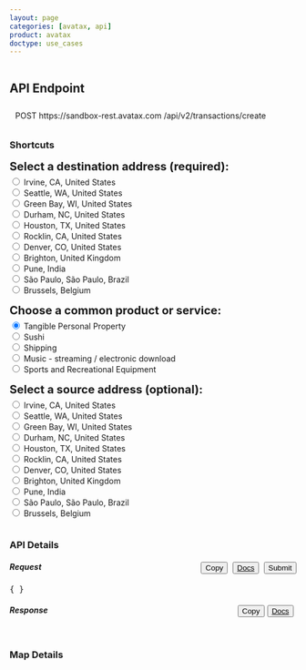 ```yaml
---
layout: page
categories: [avatax, api]
product: avatax
doctype: use_cases
---
```




<script type='text/javascript'>
    var map;
    // function GetMap(lat, long) {
    //     if(lat == null || long == null) {
    //         lat = 33.6846603698176;
    //         long = -117.850629887389;
    //     }
    //     var location  = new Microsoft.Maps.Location(lat, long);
        
    //     map = new Microsoft.Maps.Map('#myMap', {center: location});
    //     var layer = new Microsoft.Maps.Layer("MyPushpinLayer1");
    //     layer.add(new Microsoft.Maps.Pushpin(location));
    //     map.layers.insert(layer);
    // }

    function GetMapWithLine(destLat, destLong, srcLat, srcLong) { 
        
        if(destLat == null || destLong == null) { 
            // destLat = 33.6846603698176; 
            // destLong = -117.850629887389; 
            map = new Microsoft.Maps.Map('#myMap', {zoom: 0}); 
            return;
        }  
        
        

        //Single location layer (pushpin) 
        if(srcLat == null || srcLong == null) { 
            var location  = new Microsoft.Maps.Location(destLat, destLong);         
            map = new Microsoft.Maps.Map('#myMap', {center: location}); 
            var layer = new Microsoft.Maps.Layer("MyPushpinLayer1");
            layer.add(new Microsoft.Maps.Pushpin(location));
            map.layers.insert(layer);

            //Exit out since it is a single location.
            return; 
        }

        //Source and destination layer (polyline) 
        map = new Microsoft.Maps.Map('#myMap', {});
        var center = map.getCenter();
        var coords = [center, new Microsoft.Maps.Location(center.latitude + 1, center.longitude + 1)];
        var line = new Microsoft.Maps.Polyline(coords, {strokeColor: 'orange', strokeThickness: 3});
        map.entities.push(line);
    } 
</script>
<script type='text/javascript' src='https://www.bing.com/api/maps/mapcontrol?callback=GetMapWithLine&key=Ahgp_E6MHtyMYBJPCllMKTwJk7Indytl8hVm-Boe6mbyWbcyZvVBUePMDP5OLeiH' async defer></script>

<!-- API endpoint header -->
<div class="row">
    <h2 id="demo-endpoint-header" style="display:inline-block;">API Endpoint</h2>
    <div id="demo-endpoint-contents" style="margin: 10px;display:inline-block;">
        <div class="code-snippet-plaintext" style="display: inline;" id="console-method">POST</div>
        <div class="code-snippet-plaintext" style="display: inline;" id="console-server">https://sandbox-rest.avatax.com</div>
        <div class="code-snippet-plaintext" style="display: inline;" id="console-path">/api/v2/transactions/create</div>
    </div>
</div>
 <div class="row">
    <!-- settings/code container -->
    <div class="col-md-7">
        <div class="row">
            <!-- Shortcuts -->
            <div class="col-md-4" id="demo-shortcuts" style="max-height:900px;overflow:auto;">
                <h3>Shortcuts</h3>                
                <div class="row">
                    <div class="demo-shortcut-desc" style="margin-top:15px;margin-bottom:5px;font-weight:bold;font-size:20px;">Select a destination address (required):</div>
                    <form id="dropdown-dest-addresses" onChange="fillWithSampleData();">
                        <label><input name="address" type="radio" value="2000 Main Street,Irvine,CA,US,92614" lat="33.6846603698176" long=
                        "-117.850629887389" /> Irvine, CA, United States</label><br>
                        <label><input name="address" type="radio" value="255 S. King Street,Seattle,WA,US,98104" lat="47.598100-122.331206" long="-122.331206"/> Seattle, WA, United States</label><br> 
                        <label><input name="address" type="radio" value="360 AMS Court,Green Bay,WI,US,54313"  lat="44.550886" long="-88.100548"> Green Bay, WI, United States</label><br>
                        <label><input name="address" type="radio" value="512 S Mangum Street,Durham,NC,US,27701" lat="35.991727" long="-78.902647"/> Durham, NC, United States</label><br>
                        <label><input name="address" type="radio" value="Weslayan Tower 24 Greenway Plaza,Houston,TX,US,77046"  lat="29.729903" long="-95.440863"/> Houston, TX, United States</label><br>
                        <label><input name="address" type="radio" value="4304 Live Oak Lane,Rocklin,CA,US,95765" lat="38.821517" long="-121.243897"/> Rocklin, CA, United States</label><br>
                        <label><input name="address" type="radio" value="6465 Greenwood Plaza Blvd,Greenwood Village,CO,US,80111" lat="39.599445" long="-104.896804"/> Denver, CO, United States</label><br>
                        <!-- international addresses -->
                        <label><input name="address" type="radio" value="3rd Floor Trafalgar Place,Brighton,Brighton and Hove,UK,BN1 4FU" lat="50.828746" long="-0.139584"/> Brighton, United Kingdom</label><br>
                        <label><input name="address" type="radio" value="Bahiratwadi Shivajinagar,Pune,Maharashtra,India,411 016" lat="18.533946" long="73.827597"/> Pune, India</label><br>
                        <label><input name="address" type="radio" value="Rua Henri Dunant 137,São Paulo,SP,Brazil,04709-110" lat="-23.633102" long="-46.695348"/> São Paulo, São Paulo, Brazil</label><br>
                        <label><input name="address" type="radio" value="O.L.Vrouwstraat 6,Grimbergen,Belgium Grimbergen,BE,B-1850" lat="50.932458" long="4.372408"/> Brussels, Belgium</label><br>
                    </form>
                </div>
                <div class="row">
                    <div class="demo-shortcut-desc" style="margin-top:15px;margin-bottom:5px;font-weight:bold;font-size:20px;">Choose a common product or service:</div>
                    <form id="dropdown-products" onChange="fillWithSampleData();"> 
                        <label><input value="P0000000" name="product" type="radio" description="Tangible Personal Property" checked/> Tangible Personal Property</label><br>
                        <label><input value="PF160024" name="product" type="radio" description="Sushi"/> Sushi</label><br>
                        <label><input value="FR010000" name="product" type="radio" description="Shipping"/> Shipping</label><br>
                        <label><input value="DM040200" name="product" type="radio" description="Music - streaming / electronic download"/> Music - streaming / electronic download</label><br>
                        <label><input value="PC040400" name="product" type="radio" description="Sports and Recreational Equipment" /> Sports and Recreational Equipment</label><br>
                    </form>  
                </div>
                <div class="row">
                    <div class="demo-shortcut-desc" style="margin-top:15px;margin-bottom:5px;font-weight:bold;font-size:20px;">Select a source address (optional):</div>
                    <form id="dropdown-src-addresses" onChange="fillWithSampleData();">
                        <label><input name="srcAddress" type="radio" value="2000 Main Street,Irvine,CA,US,92614" lat="33.6846603698176" long=
                        "-117.850629887389" /> Irvine, CA, United States</label><br>
                        <label><input name="srcAddress" type="radio" value="255 S. King Street,Seattle,WA,US,98104" lat="47.598100-122.331206" long="-122.331206"/> Seattle, WA, United States</label><br> 
                        <label><input name="srcAddress" type="radio" value="360 AMS Court,Green Bay,WI,US,54313"  lat="44.550886" long="-88.100548"> Green Bay, WI, United States</label><br>
                        <label><input name="srcAddress" type="radio" value="512 S Mangum Street,Durham,NC,US,27701" lat="35.991727" long="-78.902647"/> Durham, NC, United States</label><br>
                        <label><input name="srcAddress" type="radio" value="Weslayan Tower 24 Greenway Plaza,Houston,TX,US,77046"  lat="29.729903" long="-95.440863"/> Houston, TX, United States</label><br>
                        <label><input name="srcAddress" type="radio" value="4304 Live Oak Lane,Rocklin,CA,US,95765" lat="38.821517" long="-121.243897"/> Rocklin, CA, United States</label><br>
                        <label><input name="srcAddress" type="radio" value="6465 Greenwood Plaza Blvd,Greenwood Village,CO,US,80111" lat="39.599445" long="-104.896804"/> Denver, CO, United States</label><br>
                        <!-- international addresses -->
                        <label><input name="srcAddress" type="radio" value="3rd Floor Trafalgar Place,Brighton,Brighton and Hove,UK,BN1 4FU" lat="50.828746" long="-0.139584"/> Brighton, United Kingdom</label><br>
                        <label><input name="srcAddress" type="radio" value="Bahiratwadi Shivajinagar,Pune,Maharashtra,India,411 016" lat="18.533946" long="73.827597"/> Pune, India</label><br>
                        <label><input name="srcAddress" type="radio" value="Rua Henri Dunant 137,São Paulo,SP,Brazil,04709-110" lat="-23.633102" long="-46.695348"/> São Paulo, São Paulo, Brazil</label><br>
                        <label><input name="srcAddress" type="radio" value="O.L.Vrouwstraat 6,Grimbergen,Belgium Grimbergen,BE,B-1850" lat="50.932458" long="4.372408"/> Brussels, Belgium</label><br>
                    </form>
                </div>
            </div>
            <!-- API details  -->
            <div class="col-md-8" id="demo-api-details" style="max-height:900px;overflow:auto;">
                <h3>API Details</h3>
                <!-- start api console output -->
                <div class="console-req-container api-console-output row" id="demo-console-req" style="margin-bottom:5px;">
                    <h5 class="console-output-header">Request
                        <div style="float:right;">
                            <button class="btn btn-link" type="submit" onClick="copyToClipboard('#console-input');" style="color:#000000;margin-right:5px;display:inline;">
                                <i class="glyphicon glyphicon-copy"></i>Copy
                            </button>
                            <button class="btn btn-link" style="display:inline;color:#000000;margin-right:5px;">
                                <a href="https://developer.avalara.com/api-reference/avatax/rest/v2/models/CreateTransactionModel/" style="color:#000000;" target="_blank">
                                    <i class="glyphicon glyphicon-list-alt"></i> 
                                    Docs
                                </a>
                            </button>
                            <button class="btn btn-primary" type="button" onClick="ApiRequest();" style="display:inline;">Submit</button>
                        </div>
                    </h5>
                    <div class="code-snippet reqScroll">
                        <pre id="console-input">{ }</pre>
                    </div>
                </div>
                <!-- response output -->
                <div class="row console-res-container api-console-output" id="demo-console-res">
                    <h5 class="console-output-header col-md-12">Response
                        <div style="float:right;">
                            <button class="btn btn-link" type="submit" onClick="copyToClipboard('#console-output');" style="color:#000000;margin-right:5px;">
                                <i class="glyphicon glyphicon-copy"></i>Copy
                            </button>
                            <button class="btn btn-link" style="float:right;color:#000000;margin-right:5px;">
                                <a href="https://developer.avalara.com/api-reference/avatax/rest/v2/models/TransactionModel/" style="color:#000000;" target="_blank">
                                    <i class="glyphicon glyphicon-list-alt"></i> 
                                    Docs
                                </a>
                            </button>
                        </div>
                    </h5>
                    <div class="code-snippet respScroll">
                        <div class="loading-pulse" style="display: none;"></div>
                        <pre id="console-output"></pre>
                    </div>
                </div>
                <!-- end api console output -->
            </div>
        </div>
    </div>
    <!-- map container -->
    <div class="col-md-5">
        <h3>Map Details</h3>
        <div id="myMap" style="width:850px;height:835px;"></div>
    </div>
 </div>